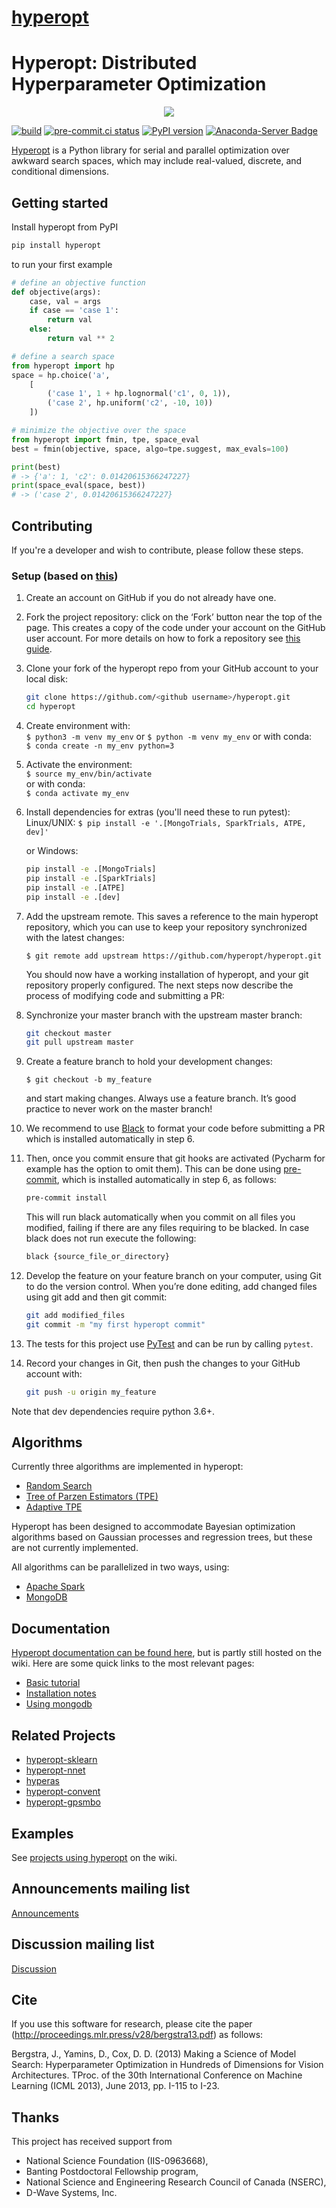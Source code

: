 # [hyperopt](https://github.com/hyperopt/hyperopt)


# Hyperopt: Distributed Hyperparameter Optimization

<p align="center">
<img src="https://i.postimg.cc/TPmffWrp/hyperopt-new.png" />
</p>

[![build](https://github.com/hyperopt/hyperopt/actions/workflows/build.yml/badge.svg)](https://github.com/hyperopt/hyperopt/actions/workflows/build.yml)
[![pre-commit.ci status](https://results.pre-commit.ci/badge/github/hyperopt/hyperopt/master.svg)](https://results.pre-commit.ci/latest/github/hyperopt/hyperopt/master)
[![PyPI version](https://badge.fury.io/py/hyperopt.svg)](https://badge.fury.io/py/hyperopt)
[![Anaconda-Server Badge](https://anaconda.org/conda-forge/hyperopt/badges/version.svg)](https://anaconda.org/conda-forge/hyperopt)

[Hyperopt](https://github.com/hyperopt/hyperopt) is a Python library for serial and parallel optimization over awkward
search spaces, which may include real-valued, discrete, and conditional
dimensions.

## Getting started

Install hyperopt from PyPI

```bash
pip install hyperopt
```

to run your first example

```python
# define an objective function
def objective(args):
    case, val = args
    if case == 'case 1':
        return val
    else:
        return val ** 2

# define a search space
from hyperopt import hp
space = hp.choice('a',
    [
        ('case 1', 1 + hp.lognormal('c1', 0, 1)),
        ('case 2', hp.uniform('c2', -10, 10))
    ])

# minimize the objective over the space
from hyperopt import fmin, tpe, space_eval
best = fmin(objective, space, algo=tpe.suggest, max_evals=100)

print(best)
# -> {'a': 1, 'c2': 0.01420615366247227}
print(space_eval(space, best))
# -> ('case 2', 0.01420615366247227}
```

## Contributing

If you're a developer and wish to contribute, please follow these steps.

### Setup (based on [this](https://scikit-learn.org/stable/developers/contributing.html#contributing-code))

1. Create an account on GitHub if you do not already have one.

2. Fork the project repository: click on the ‘Fork’ button near the top of the page. This creates a copy of the code under your account on the GitHub user account. For more details on how to fork a repository see [this guide](https://help.github.com/articles/fork-a-repo/).

3. Clone your fork of the hyperopt repo from your GitHub account to your local disk:

   ```bash
   git clone https://github.com/<github username>/hyperopt.git
   cd hyperopt
   ```

4. Create environment with:  
   `$ python3 -m venv my_env` or `$ python -m venv my_env`
   or with conda:  
   `$ conda create -n my_env python=3`

5. Activate the environment:  
   `$ source my_env/bin/activate`  
   or with conda:  
   `$ conda activate my_env`

6. Install dependencies for extras (you'll need these to run pytest):
   Linux/UNIX:
   `$ pip install -e '.[MongoTrials, SparkTrials, ATPE, dev]'`

   or Windows:

   ```cmd
   pip install -e .[MongoTrials]
   pip install -e .[SparkTrials]
   pip install -e .[ATPE]
   pip install -e .[dev]
   ```

7. Add the upstream remote. This saves a reference to the main hyperopt repository, which you can use to keep your repository synchronized with the latest changes:

    `$ git remote add upstream https://github.com/hyperopt/hyperopt.git`

    You should now have a working installation of hyperopt, and your git repository properly configured. The next steps now describe the process of modifying code and submitting a PR:

8. Synchronize your master branch with the upstream master branch:

    ```bash
    git checkout master
    git pull upstream master
    ```

9. Create a feature branch to hold your development changes:

    `$ git checkout -b my_feature`

    and start making changes. Always use a feature branch. It’s good practice to never work on the master branch!

10. We recommend to use [Black](https://github.com/psf/black) to format your code before submitting a PR which is installed automatically in step 6.

11. Then, once you commit ensure that git hooks are activated (Pycharm for example has the option to omit them). This can be done using [pre-commit](https://pre-commit.com/), which is installed automatically in step 6, as follows:

    ```bash
    pre-commit install
    ```

    This will run black automatically when you commit on all files you modified, failing if there are any files requiring to be blacked. In case black does not run execute the following:

    ```bash
    black {source_file_or_directory}
    ```

12. Develop the feature on your feature branch on your computer, using Git to do the version control. When you’re done editing, add changed files using git add and then git commit:

    ```bash
    git add modified_files
    git commit -m "my first hyperopt commit"
    ```

13. The tests for this project use [PyTest](https://docs.pytest.org/en/latest/) and can be run by calling `pytest`.

14. Record your changes in Git, then push the changes to your GitHub account with:

    ```bash
    git push -u origin my_feature
    ```

Note that dev dependencies require python 3.6+.

## Algorithms

Currently three algorithms are implemented in hyperopt:

- [Random Search](http://www.jmlr.org/papers/v13/bergstra12a.html?source=post_page---------------------------)
- [Tree of Parzen Estimators (TPE)](https://papers.nips.cc/paper/4443-algorithms-for-hyper-parameter-optimization.pdf)
- [Adaptive TPE](https://articulon.bradleyarsenault.me/article/learning-to-optimize)

Hyperopt has been designed to accommodate Bayesian optimization algorithms based on Gaussian processes and regression trees, but these are not currently implemented.

All algorithms can be parallelized in two ways, using:

- [Apache Spark](https://spark.apache.org/)
- [MongoDB](https://mongodb.com)

## Documentation

[Hyperopt documentation can be found here](http://hyperopt.github.io/hyperopt), but is partly still hosted on the wiki. Here are some quick links to the most relevant pages:

- [Basic tutorial](https://github.com/hyperopt/hyperopt/wiki/FMin)
- [Installation notes](https://github.com/hyperopt/hyperopt/wiki/Installation-Notes)
- [Using mongodb](https://github.com/hyperopt/hyperopt/wiki/Parallelizing-Evaluations-During-Search-via-MongoDB)

## Related Projects

- [hyperopt-sklearn](https://github.com/hyperopt/hyperopt-sklearn)
- [hyperopt-nnet](https://github.com/hyperopt/hyperopt-nnet)
- [hyperas](https://github.com/maxpumperla/hyperas)
- [hyperopt-convent](https://github.com/hyperopt/hyperopt-convnet)
- [hyperopt-gpsmbo](https://github.com/hyperopt/hyperopt-gpsmbo/blob/master/hp_gpsmbo/hpsuggest.py)

## Examples

See [projects using hyperopt](https://github.com/hyperopt/hyperopt/wiki/Hyperopt-in-Other-Projects) on the wiki.

## Announcements mailing list

[Announcements](https://groups.google.com/forum/#!forum/hyperopt-announce)

## Discussion mailing list

[Discussion](https://groups.google.com/forum/#!forum/hyperopt-discuss)

## Cite

If you use this software for research, please cite the paper (http://proceedings.mlr.press/v28/bergstra13.pdf) as follows:

Bergstra, J., Yamins, D., Cox, D. D. (2013) Making a Science of Model Search: Hyperparameter Optimization in Hundreds of Dimensions for Vision Architectures. TProc. of the 30th International Conference on Machine Learning (ICML 2013), June 2013, pp. I-115 to I-23.

## Thanks

This project has received support from

- National Science Foundation (IIS-0963668),
- Banting Postdoctoral Fellowship program,
- National Science and Engineering Research Council of Canada (NSERC),
- D-Wave Systems, Inc.
